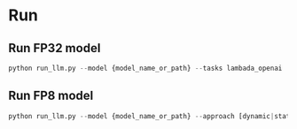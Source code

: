 # Run

## Run FP32 model
``` python
python run_llm.py --model {model_name_or_path} --tasks lambada_openai  --[accuracy|generate] [--batch_size 4|--max_new_tokens 10]
```

## Run FP8 model
``` python
python run_llm.py --model {model_name_or_path} --approach [dynamic|static|cast] --precision [fp8_e4m3|fp8_e5m2] --tasks lambada_openai --to_graph  --[accuracy|generate] [--batch_size 4|--max_new_tokens 10]
```
